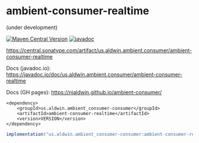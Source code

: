 # ambient-consumer-realtime

(under development)

[![Maven Central Version](https://img.shields.io/maven-central/v/us.aldwin.ambient.consumer/ambient-consumer-realtime)](https://central.sonatype.com/artifact/us.aldwin.ambient.consumer/ambient-consumer-realtime)
[![javadoc](https://javadoc.io/badge2/us.aldwin.ambient.consumer/ambient-consumer-realtime/javadoc.svg)](https://javadoc.io/doc/us.aldwin.ambient.consumer/ambient-consumer-realtime)

https://central.sonatype.com/artifact/us.aldwin.ambient.consumer/ambient-consumer-realtime

Docs (javadoc.io): https://javadoc.io/doc/us.aldwin.ambient.consumer/ambient-consumer-realtime

Docs (GH pages): https://njaldwin.github.io/ambient-consumer/

```maven
<dependency>
    <groupId>us.aldwin.ambient_consumer-consumer</groupId>
    <artifactId>ambient-consumer-realtime</artifactId>
    <version>VERSION</version>
</dependency>
```

```gradle
implementation("us.aldwin.ambient_consumer-consumer:ambient-consumer-realtime:VERSION")
```
